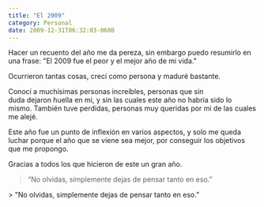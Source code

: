 ```yaml
---
title: "El 2009"
category: Personal
date: 2009-12-31T06:32:03-0600
---
```


Hacer un recuento del año me da pereza, sin embargo puedo resumirlo en una frase: &#34;El 2009 fue el peor y el mejor año de mi vida.&#34;

Ocurrieron tantas cosas, crecí como persona y maduré bastante.

Conocí a muchísimas personas increíbles, personas que sin duda dejaron huella en mi, y sin las cuales este año no habria sido lo mismo. También tuve perdidas, personas muy queridas por mi de las cuales me alejé.

 Este año fue un punto de inflexión en varios aspectos, y solo me queda luchar porque el año que se viene sea mejor, por conseguir los objetivos que me propongo.

Gracias a todos los que hicieron de este un gran año.

> “No olvidas, simplemente dejas de pensar tanto en eso.”

&gt; &#34;No olvidas, simplemente dejas de pensar tanto en eso.&#34;